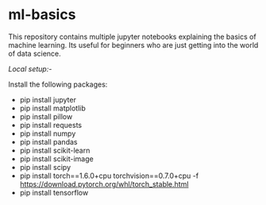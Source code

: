 # ml-basics
This repository contains multiple jupyter notebooks explaining the basics of machine learning. Its useful for beginners who are just getting into the world of data science.

*Local setup:-*

Install the following packages:

* pip install jupyter
* pip install matplotlib
* pip install pillow
* pip install requests
* pip install numpy
* pip install pandas
* pip install scikit-learn
* pip install scikit-image
* pip install scipy
* pip install torch==1.6.0+cpu torchvision==0.7.0+cpu -f https://download.pytorch.org/whl/torch_stable.html
* pip install tensorflow 

